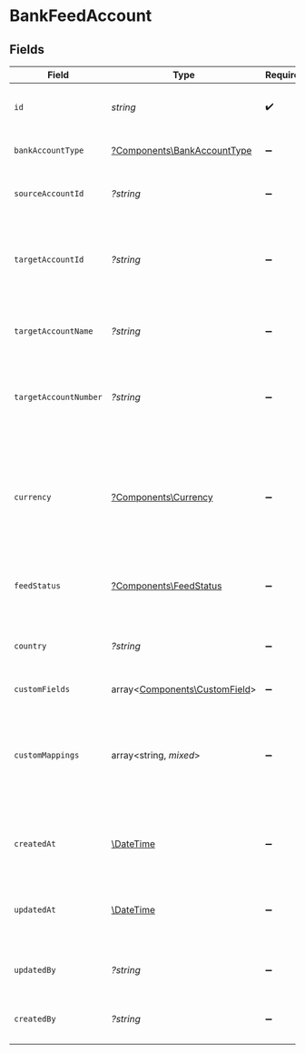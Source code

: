 # BankFeedAccount


## Fields

| Field                                                                                                                              | Type                                                                                                                               | Required                                                                                                                           | Description                                                                                                                        | Example                                                                                                                            |
| ---------------------------------------------------------------------------------------------------------------------------------- | ---------------------------------------------------------------------------------------------------------------------------------- | ---------------------------------------------------------------------------------------------------------------------------------- | ---------------------------------------------------------------------------------------------------------------------------------- | ---------------------------------------------------------------------------------------------------------------------------------- |
| `id`                                                                                                                               | *string*                                                                                                                           | :heavy_check_mark:                                                                                                                 | A unique identifier for an object.                                                                                                 | 12345                                                                                                                              |
| `bankAccountType`                                                                                                                  | [?Components\BankAccountType](../../Models/Components/BankAccountType.md)                                                          | :heavy_minus_sign:                                                                                                                 | Type of the bank account.                                                                                                          | bank                                                                                                                               |
| `sourceAccountId`                                                                                                                  | *?string*                                                                                                                          | :heavy_minus_sign:                                                                                                                 | The source account's unique identifier.                                                                                            | src_456                                                                                                                            |
| `targetAccountId`                                                                                                                  | *?string*                                                                                                                          | :heavy_minus_sign:                                                                                                                 | The target account's unique identifier in the accounting connector.                                                                | tgt_789                                                                                                                            |
| `targetAccountName`                                                                                                                | *?string*                                                                                                                          | :heavy_minus_sign:                                                                                                                 | Name associated with the target account.                                                                                           | Main Company Checking                                                                                                              |
| `targetAccountNumber`                                                                                                              | *?string*                                                                                                                          | :heavy_minus_sign:                                                                                                                 | Account number of the destination bank account.                                                                                    | NL91ABNA0417164300                                                                                                                 |
| `currency`                                                                                                                         | [?Components\Currency](../../Models/Components/Currency.md)                                                                        | :heavy_minus_sign:                                                                                                                 | Indicates the associated currency for an amount of money. Values correspond to [ISO 4217](https://en.wikipedia.org/wiki/ISO_4217). | USD                                                                                                                                |
| `feedStatus`                                                                                                                       | [?Components\FeedStatus](../../Models/Components/FeedStatus.md)                                                                    | :heavy_minus_sign:                                                                                                                 | Current status of the bank feed.                                                                                                   | pending                                                                                                                            |
| `country`                                                                                                                          | *?string*                                                                                                                          | :heavy_minus_sign:                                                                                                                 | Country code according to ISO 3166-1 alpha-2.                                                                                      | US                                                                                                                                 |
| `customFields`                                                                                                                     | array<[Components\CustomField](../../Models/Components/CustomField.md)>                                                            | :heavy_minus_sign:                                                                                                                 | N/A                                                                                                                                |                                                                                                                                    |
| `customMappings`                                                                                                                   | array<string, *mixed*>                                                                                                             | :heavy_minus_sign:                                                                                                                 | When custom mappings are configured on the resource, the result is included here.                                                  |                                                                                                                                    |
| `createdAt`                                                                                                                        | [\DateTime](https://www.php.net/manual/en/class.datetime.php)                                                                      | :heavy_minus_sign:                                                                                                                 | The date and time when the object was created.                                                                                     | 2020-09-30T07:43:32.000Z                                                                                                           |
| `updatedAt`                                                                                                                        | [\DateTime](https://www.php.net/manual/en/class.datetime.php)                                                                      | :heavy_minus_sign:                                                                                                                 | The date and time when the object was last updated.                                                                                | 2020-09-30T07:43:32.000Z                                                                                                           |
| `updatedBy`                                                                                                                        | *?string*                                                                                                                          | :heavy_minus_sign:                                                                                                                 | The user who last updated the object.                                                                                              | 12345                                                                                                                              |
| `createdBy`                                                                                                                        | *?string*                                                                                                                          | :heavy_minus_sign:                                                                                                                 | The user who created the object.                                                                                                   | 12345                                                                                                                              |